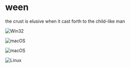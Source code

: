 # ween
the crust is elusive when it cast forth to the child-like man

![Win32](https://github.com/time-killer-games/ween/raw/main/win32.png "Win32")

![macOS](https://github.com/time-killer-games/ween/raw/main/macos-intel.png "macOS (Intel)")

![macOS](https://github.com/time-killer-games/ween/raw/main/macos-arm64.png "macOS (ARM64)")

![Linux](https://github.com/time-killer-games/ween/raw/main/linux.png "Linux")
